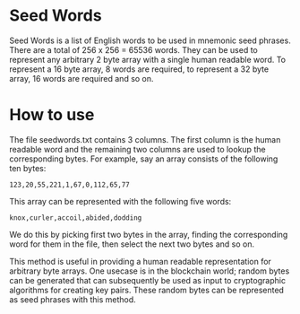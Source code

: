 # Seed Words
Seed Words is a list of English words to be used in mnemonic seed phrases. There are a total of 256 x 256 = 65536 words. They can be used to represent any arbitrary 2 byte array with a single human readable word. To represent a 16 byte array, 8 words are required, to represent a 32 byte array, 16 words are required and so on.

# How to use
The file seedwords.txt contains 3 columns. The first column is the human readable word and the remaining two columns are used to lookup the corresponding bytes. For example, say an array consists of the following ten bytes: 

```
123,20,55,221,1,67,0,112,65,77
```

This array can be represented with the following five words:

```
knox,curler,accoil,abided,dodding
```

We do this by picking first two bytes in the array, finding the corresponding word for them in the file, then select the next two bytes and so on.

This method is useful in providing a human readable representation for arbitrary byte arrays. One usecase is in the blockchain world; random bytes can be generated that can subsequently be used as input to cryptographic algorithms for creating key pairs. These random bytes can be represented as seed phrases with this method.

